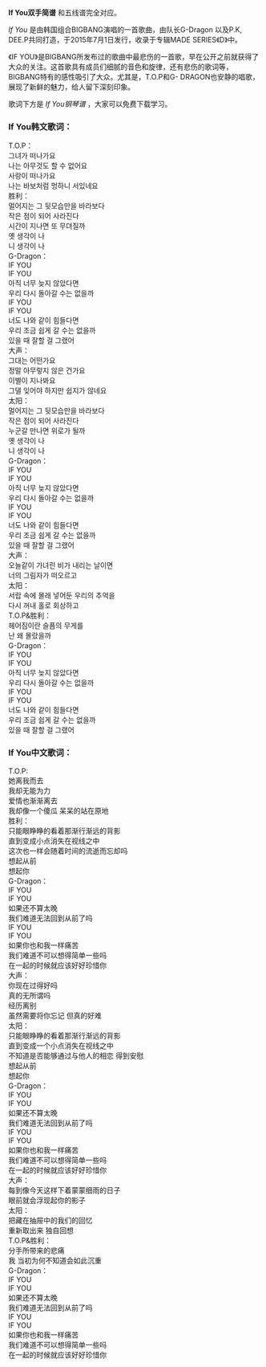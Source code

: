

**If You双手简谱** 和五线谱完全对应。

_If You_ 是由韩国组合BIGBANG演唱的一首歌曲，由队长G-Dragon 以及P.K,
DEE.P共同打造，于2015年7月1日发行，收录于专辑MADE SERIES《D》中。

《IF
YOU》是BIGBANG所发布过的歌曲中最悲伤的一首歌，早在公开之前就获得了大众的关注。这首歌具有成员们细腻的音色和旋律，还有悲伤的歌词等，BIGBANG特有的感性吸引了大众。尤其是，T.O.P和G-
DRAGON也安静的唱歌，展现了新鲜的魅力，给人留下深刻印象。

歌词下方是 _If You钢琴谱_ ，大家可以免费下载学习。

### If You韩文歌词：

T.O.P：  
그녀가 떠나가요  
나는 아무것도 할 수 없어요  
사랑이 떠나가요  
나는 바보처럼 멍하니 서있네요  
胜利：  
멀어지는 그 뒷모습만을 바라보다  
작은 점이 되어 사라진다  
시간이 지나면 또 무뎌질까  
옛 생각이 나  
니 생각이 나  
G-Dragon：  
IF YOU  
IF YOU  
아직 너무 늦지 않았다면  
우리 다시 돌아갈 수는 없을까  
IF YOU  
IF YOU  
너도 나와 같이 힘들다면  
우리 조금 쉽게 갈 수는 없을까  
있을 때 잘할 걸 그랬어  
大声：  
그대는 어떤가요  
정말 아무렇지 않은 건가요  
이별이 지나봐요  
그댈 잊어야 하지만 쉽지가 않네요  
太阳：  
멀어지는 그 뒷모습만을 바라보다  
작은 점이 되어 사라진다  
누군갈 만나면 위로가 될까  
옛 생각이 나  
니 생각이 나  
G-Dragon：  
IF YOU  
IF YOU  
아직 너무 늦지 않았다면  
우리 다시 돌아갈 수는 없을까  
IF YOU  
IF YOU  
너도 나와 같이 힘들다면  
우리 조금 쉽게 갈 수는 없을까  
있을 때 잘할 걸 그랬어  
大声：  
오늘같이 가녀린 비가 내리는 날이면  
너의 그림자가 떠오르고  
太阳：  
서랍 속에 몰래 넣어둔 우리의 추억을  
다시 꺼내 홀로 회상하고  
T.O.P&胜利：  
헤어짐이란 슬픔의 무게를  
난 왜 몰랐을까  
G-Dragon：  
IF YOU  
IF YOU  
아직 너무 늦지 않았다면  
우리 다시 돌아갈 수는 없을까  
IF YOU  
IF YOU  
너도 나와 같이 힘들다면  
우리 조금 쉽게 갈 수는 없을까  
있을 때 잘할 걸 그랬어

### If You中文歌词：

T.O.P:  
她离我而去  
我却无能为力  
爱情也渐渐离去  
我却像一个傻瓜 呆呆的站在原地  
胜利：  
只能眼睁睁的看着那渐行渐远的背影  
直到变成小点消失在视线之中  
这次也一样会随着时间的流逝而忘却吗  
想起从前  
想起你  
G-Dragon：  
IF YOU  
IF YOU  
如果还不算太晚  
我们难道无法回到从前了吗  
IF YOU  
IF YOU  
如果你也和我一样痛苦  
我们难道不可以想得简单一些吗  
在一起的时候就应该好好珍惜你  
大声：  
你现在过得好吗  
真的无所谓吗  
经历离别  
虽然需要将你忘记 但真的好难  
太阳：  
只能眼睁睁的看着那渐行渐远的背影  
直到变成一个小点消失在视线之中  
不知道是否能够通过与他人的相恋 得到安慰  
想起从前  
想起你  
G-Dragon：  
IF YOU  
IF YOU  
如果还不算太晚  
我们难道无法回到从前了吗  
IF YOU  
IF YOU  
如果你也和我一样痛苦  
我们难道不可以想得简单一些吗  
在一起的时候就应该好好珍惜你  
大声：  
每到像今天这样下着蒙蒙细雨的日子  
眼前就会浮现起你的影子  
太阳：  
把藏在抽屉中的我们的回忆  
重新取出来 独自回想  
T.O.P&胜利：  
分手所带来的悲痛  
我 当初为何不知道会如此沉重  
G-Dragon：  
IF YOU  
IF YOU  
如果还不算太晚  
我们难道无法回到从前了吗  
IF YOU  
IF YOU  
如果你也和我一样痛苦  
我们难道不可以想得简单一些吗  
在一起的时候就应该好好珍惜你

